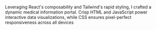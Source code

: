 
Leveraging React's composability and Tailwind's rapid styling, I crafted a dynamic medical information portal. Crisp HTML and JavaScript power interactive data visualizations, while CSS ensures pixel-perfect responsiveness across all devices
